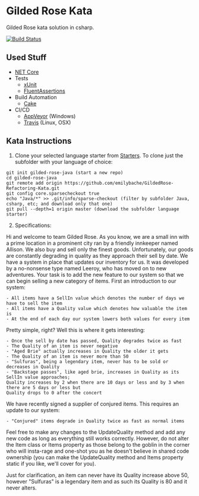 Gilded Rose Kata
=========================

Gilded Rose kata solution in csharp.

[![Build Status](https://api.travis-ci.org/jrgcubano/GildedRose.svg?branch=master)](https://travis-ci.org/jrgcubano/GildedRose)

## Used Stuff
* [NET Core](https://github.com/dotnet/core)
* Tests
   * [xUnit](https://github.com/xunit/xunit)
   * [FluentAssertions](https://github.com/fluentassertions/fluentassertions)
* Build Automation
   * [Cake](https://github.com/cake-build/cake)
* CI/CD
   * [AppVeyor](https://www.appveyor.com/) (Windows) 
   * [Travis](travis-ci.org) (Linux, OSX)

## Kata Instructions
1. Clone your selected language starter from [Starters](https://github.com/emilybache/GildedRose-Refactoring-Kata). To clone just the subfolder with your language of choice: 
```
git init gilded-rose-java (start a new repo)
cd gilded-rose-java
git remote add origin https://github.com/emilybache/GildedRose-Refactoring-Kata.git
git config core.sparsecheckout true
echo "Java/*" >> .git/info/sparse-checkout (filter by subfolder Java, csharp, etc; and download only that one)
git pull --depth=1 origin master (download the subfolder language starter)
```
2. Specifications:

Hi and welcome to team Gilded Rose. As you know, we are a small inn with a prime location in a
prominent city ran by a friendly innkeeper named Allison. We also buy and sell only the finest goods.
Unfortunately, our goods are constantly degrading in quality as they approach their sell by date. We
have a system in place that updates our inventory for us. It was developed by a no-nonsense type named
Leeroy, who has moved on to new adventures. Your task is to add the new feature to our system so that
we can begin selling a new category of items. First an introduction to our system:

	- All items have a SellIn value which denotes the number of days we have to sell the item
	- All items have a Quality value which denotes how valuable the item is
	- At the end of each day our system lowers both values for every item

Pretty simple, right? Well this is where it gets interesting:

	- Once the sell by date has passed, Quality degrades twice as fast
	- The Quality of an item is never negative
	- "Aged Brie" actually increases in Quality the older it gets
	- The Quality of an item is never more than 50
	- "Sulfuras", being a legendary item, never has to be sold or decreases in Quality
	- "Backstage passes", like aged brie, increases in Quality as its SellIn value approaches;
	Quality increases by 2 when there are 10 days or less and by 3 when there are 5 days or less but
	Quality drops to 0 after the concert

We have recently signed a supplier of conjured items. This requires an update to our system:

	- "Conjured" items degrade in Quality twice as fast as normal items

Feel free to make any changes to the UpdateQuality method and add any new code as long as everything
still works correctly. However, do not alter the Item class or Items property as those belong to the
goblin in the corner who will insta-rage and one-shot you as he doesn't believe in shared code
ownership (you can make the UpdateQuality method and Items property static if you like, we'll cover
for you).

Just for clarification, an item can never have its Quality increase above 50, however "Sulfuras" is a
legendary item and as such its Quality is 80 and it never alters.
